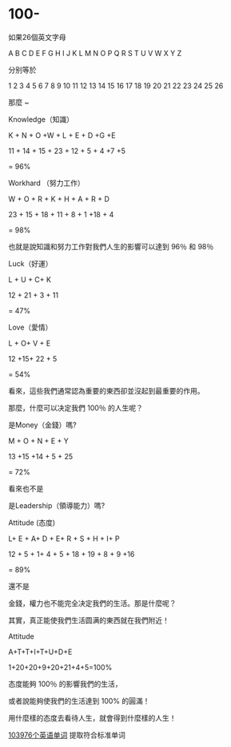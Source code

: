 # 100-

如果26個英文字母 

A B C D E F G H I J K L M N O P Q R S T U V W X Y Z 

分别等於

 1 2 3 4 5 6 7 8 9 10 11 12 13 14 15 16 17 18 19 20 21 22 23 24 25 26 
 
那麼 ~

 Knowledge（知識）
 
 K + N + O +W + L + E + D +G +E
 
 11 + 14 + 15 + 23 + 12 + 5 + 4 +7 +5
 
 = 96%
 
Workhard （努力工作）

 W + O + R + K + H + A + R + D 
 
 23 + 15 + 18 + 11 + 8 + 1 +18 + 4
 
 = 98%
 
也就是說知識和努力工作對我們人生的影響可以達到 96％ 和 98％

Luck（好運）

 L + U + C+ K
 
 12 + 21 + 3 + 11
 
 = 47%
 
Love（愛情）

 L + O+ V + E
 
 12 +15+ 22 + 5
 
 = 54%
 
看來，這些我們通常認為重要的東西卻並沒起到最重要的作用。

那麼，什麼可以决定我們 100％ 的人生呢？

是Money（金錢）嗎?

 M + O + N + E + Y
 
 13 +15 +14 + 5 + 25
 
 = 72%
 
 看來也不是
 
是Leadership（領導能力）嗎? 

Attitude (态度)

L+ E + A+ D + E+ R + S + H + I+ P

 12 + 5 + 1+ 4 + 5 + 18 + 19 + 8 + 9 +16
 
 = 89%
 
 還不是
 
金錢，權力也不能完全决定我們的生活。那是什麼呢？

其實，真正能使我們生活圆满的東西就在我們附近！

Attitude

A+T+T+I+T+U+D+E

1+20+20+9+20+21+4+5=100%

态度能夠 100％ 的影響我們的生活，

或者說能夠使我們的生活達到 100% 的圓滿！

用什麼樣的态度去看待人生，就會得到什麼樣的人生！

 [103976个英语单词](https://github.com/1eez/103976) 提取符合标准单词
